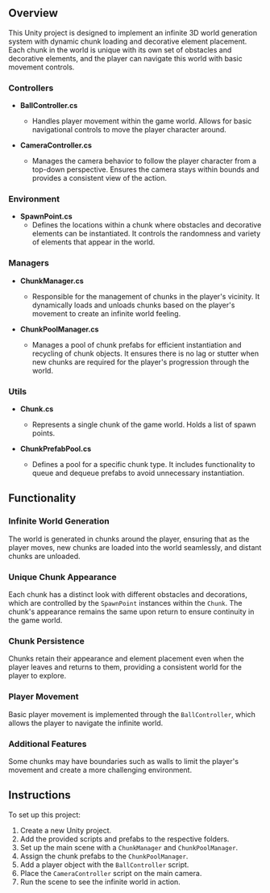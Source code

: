 ## Overview

This Unity project is designed to implement an infinite 3D world generation system with dynamic chunk loading and decorative element placement. Each chunk in the world is unique with its own set of obstacles and decorative elements, and the player can navigate this world with basic movement controls.

### Controllers

- **BallController.cs**
  - Handles player movement within the game world. Allows for basic navigational controls to move the player character around.

- **CameraController.cs**
  - Manages the camera behavior to follow the player character from a top-down perspective. Ensures the camera stays within bounds and provides a consistent view of the action.

### Environment

- **SpawnPoint.cs**
  - Defines the locations within a chunk where obstacles and decorative elements can be instantiated. It controls the randomness and variety of elements that appear in the world.

### Managers

- **ChunkManager.cs**
  - Responsible for the management of chunks in the player's vicinity. It dynamically loads and unloads chunks based on the player's movement to create an infinite world feeling.

- **ChunkPoolManager.cs**
  - Manages a pool of chunk prefabs for efficient instantiation and recycling of chunk objects. It ensures there is no lag or stutter when new chunks are required for the player's progression through the world.

### Utils

- **Chunk.cs**
  - Represents a single chunk of the game world. Holds a list of spawn points.

- **ChunkPrefabPool.cs**
  - Defines a pool for a specific chunk type. It includes functionality to queue and dequeue prefabs to avoid unnecessary instantiation.

## Functionality

### Infinite World Generation

The world is generated in chunks around the player, ensuring that as the player moves, new chunks are loaded into the world seamlessly, and distant chunks are unloaded.

### Unique Chunk Appearance

Each chunk has a distinct look with different obstacles and decorations, which are controlled by the `SpawnPoint` instances within the `Chunk`. The chunk's appearance remains the same upon return to ensure continuity in the game world.


### Chunk Persistence

Chunks retain their appearance and element placement even when the player leaves and returns to them, providing a consistent world for the player to explore.

### Player Movement

Basic player movement is implemented through the `BallController`, which allows the player to navigate the infinite world.

### Additional Features

Some chunks may have boundaries such as walls to limit the player's movement and create a more challenging environment.

## Instructions

To set up this project:

1. Create a new Unity project.
2. Add the provided scripts and prefabs to the respective folders.
3. Set up the main scene with a `ChunkManager` and `ChunkPoolManager`.
4. Assign the chunk prefabs to the `ChunkPoolManager`.
5. Add a player object with the `BallController` script.
6. Place the `CameraController` script on the main camera.
7. Run the scene to see the infinite world in action.